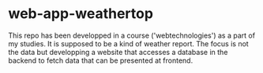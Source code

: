 # web-app-weathertop

This repo has been developped in a course ('webtechnologies') as a part of my studies.
It is supposed to be a kind of weather report. The focus is not the data but developping a website that accesses a database in the backend to fetch data that can be presented at frontend.

